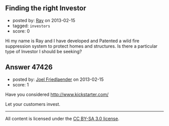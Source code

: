 ## Finding the right Investor

- posted by: [Ray](https://stackexchange.com/users/-1/25032-ray) on 2013-02-15
- tagged: `investors`
- score: 0

Hi my name is Ray and I have developed and Patented a wild fire suppression system to protect homes and structures. Is there a particular type of Investor I should be seeking?


## Answer 47426

- posted by: [Joel Friedlaender](https://stackexchange.com/users/-1/5543-joel-friedlaender) on 2013-02-15
- score: 1

Have you considered http://www.kickstarter.com/

Let your customers invest.



---

All content is licensed under the [CC BY-SA 3.0 license](https://creativecommons.org/licenses/by-sa/3.0/).
